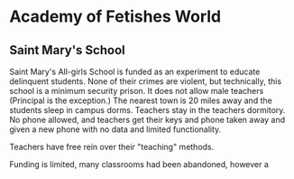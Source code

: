 # Academy of Fetishes World

## Saint Mary's School

Saint Mary's All-girls School is funded as an experiment to educate delinquent students. None of their crimes are violent, but technically, this school is a minimum security prison. It does not allow male teachers (Principal is the exception.) The nearest town is 20 miles away and the students sleep in campus dorms. Teachers stay in the teachers dormitory. No phone allowed, and teachers get their keys and phone taken away and given a new phone with no data and limited functionality.

Teachers have free rein over their "teaching" methods.

Funding is limited, many classrooms had been abandoned, however a 